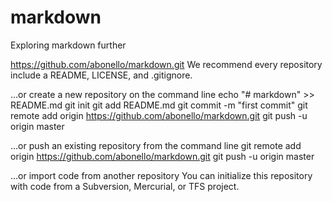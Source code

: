 # markdown
Exploring markdown further


https://github.com/abonello/markdown.git
We recommend every repository include a README, LICENSE, and .gitignore.

…or create a new repository on the command line
echo "# markdown" >> README.md
git init
git add README.md
git commit -m "first commit"
git remote add origin https://github.com/abonello/markdown.git
git push -u origin master

…or push an existing repository from the command line
git remote add origin https://github.com/abonello/markdown.git
git push -u origin master

…or import code from another repository
You can initialize this repository with code from a Subversion, Mercurial, or TFS project.
